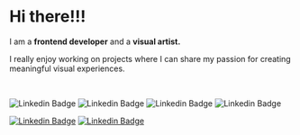 <h1>Hi there!!!</h1>

I am a **frontend developer** and a **visual artist.**
<p>I really enjoy working on projects where I can share my passion for creating meaningful visual experiences.</p>
</br>



![Linkedin Badge](https://img.shields.io/badge/-HTML-gray?style=flat-square&logo=&logoColor=white&link=https://www.linkedin.com/in/fflorezz/)
![Linkedin Badge](https://img.shields.io/badge/-CSS-gray?style=flat-square&logo=&logoColor=white&link=https://www.linkedin.com/in/fflorezz/)
![Linkedin Badge](https://img.shields.io/badge/-JavaScript-gray?style=flat-square&logo=JavaScript&logoColor=white&link=https://www.linkedin.com/in/fflorezz/)
![Linkedin Badge](https://img.shields.io/badge/-React-gray?style=flat-square&logo=React&logoColor=white&link=https://www.linkedin.com/in/fflorezz/)

[![Linkedin Badge](https://img.shields.io/badge/-Linkedin-black?style=flat-square&logo=Linkedin&logoColor=white&link=https://www.linkedin.com/in/fflorezz/)](https://www.linkedin.com/in/fflorezz/)
[![Linkedin Badge](https://img.shields.io/badge/-Dribbble-black?style=flat-square&logo=Dribbble&logoColor=white&link=https://dribbble.com/fflorezz)](https://dribbble.com/fflorezz)







<!--
**fflorezz/fflorezz** is a ✨ _special_ ✨ repository because its `README.md` (this file) appears on your GitHub profile.

Here are some ideas to get you started:

- 🔭 I’m currently working on ...
- 🌱 I’m currently learning ...
- 👯 I’m looking to collaborate on ...
- 🤔 I’m looking for help with ...
- 💬 Ask me about ...
- 📫 How to reach me: ...
- 😄 Pronouns: ...
- ⚡ Fun fact: ...
-->
